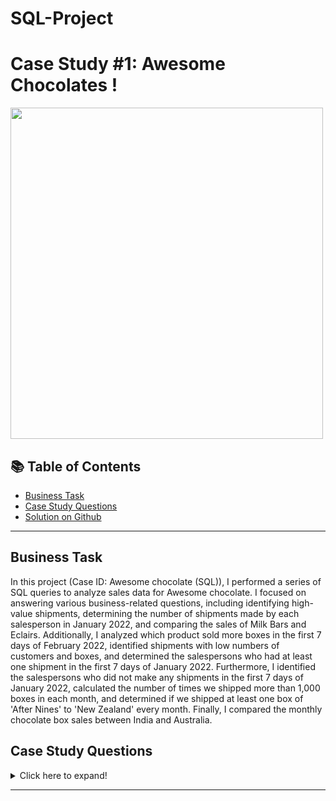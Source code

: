 # SQL-Project

# Case Study #1: Awesome Chocolates !

<img src="https://chandoo.org/wp/wp-content/uploads/2022/08/SNAG-2244.png" width="500" height="530" />

## 📚 Table of Contents
- [Business Task](#business-task)
- [Case Study Questions](#case-study-questions)
- [Solution on Github](https://github.com/Mizing/SQL-Project/blob/main/solution.md)

***

## Business Task
In this project (Case ID: Awesome chocolate (SQL)), I performed a series of SQL queries to analyze sales data for Awesome chocolate. I focused on answering various business-related questions, including identifying high-value shipments, determining the number of shipments made by each salesperson in January 2022, and comparing the sales of Milk Bars and Eclairs. Additionally, I analyzed which product sold more boxes in the first 7 days of February 2022, identified shipments with low numbers of customers and boxes, and determined the salespersons who had at least one shipment in the first 7 days of January 2022. Furthermore, I identified the salespersons who did not make any shipments in the first 7 days of January 2022, calculated the number of times we shipped more than 1,000 boxes in each month, and determined if we shipped at least one box of 'After Nines' to 'New Zealand' every month. Finally, I compared the monthly chocolate box sales between India and Australia.

## Case Study Questions

<details>
<summary>
Click here to expand!
</summary>

1. Print details of shipments (sales) where amounts are > 2,000 and boxes are <100?
2. How many shipments (sales) each of the sales persons had in the month of January 2022?
3. Which product sells more boxes? Milk Bars or Eclairs?
4. Which product sold more boxes in the first 7 days of February 2022? Milk Bars or Eclairs?
5. Which shipments had under 100 customers & under 100 boxes? Did any of them occur on Wednesday?
6. What are the names of salespersons who had at least one shipment (sale) in the first 7 days of January 2022?
7. Which salespersons did not make any shipments in the first 7 days of January 2022?
8. How many times we shipped more than 1,000 boxes in each month?
9. Did we ship at least one box of ‘After Nines’ to ‘New Zealand’ on all the months?
10. India or Australia? Who buys more chocolate boxes on a monthly basis?
                                                                                    
</details>

***
